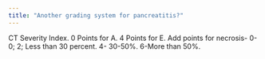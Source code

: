 ```yaml
---
title: "Another grading system for pancreatitis?"
---
```

CT Severity Index. 0 Points for A. 4 Points for E. Add points for necrosis- 0-0; 2; Less than 30 percent. 4- 30-50%. 6-More than 50%.

